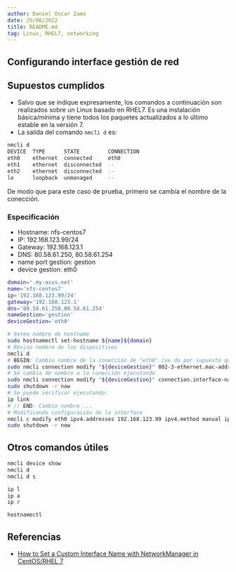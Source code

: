 ```yaml
---
author: Daniel Oscar Zamo
date: 29/06/2022
title: README.md
tag: Linux, RHEL7, networking
---
```


## Configurando interface gestión de red

## Supuestos cumplidos

- Salvo que se indique expresamente, los comandos a continuación son realizados sobre un Linux basado en RHEL7. Es una instalación básica/mínima y tiene todos los paquetes actualizados a lo último estable en la versión 7.
- La salida del comando `nmcli d` es:
```bash
nmcli d
DEVICE  TYPE      STATE         CONNECTION         
eth0    ethernet  connected     eth0 
eth1    ethernet  disconnected  --                 
eth2    ethernet  disconnected  --                 
lo      loopback  unmanaged     -- 
```
De modo que para este caso de prueba, primero se cambia el nombre de la conección. 

### Especificación

- Hostname: nfs-centos7
- IP: 192.168.123.99/24
- Gateway: 192.168.123.1
- DNS: 80.58.61.250, 80.58.61.254
- name port gestion: gestion
- device gestion: eth0

```bash
domain='.my-asus.net'
name='nfs-centos7'
ip='192.168.123.99/24'
gateway='192.168.123.1'
dns='80.58.61.250,80.58.61.254'
nameGestion='gestion'
deviceGestion='eth0'

# Seteo nombre de hostname
sudo hostnamectl set-hostname ${name}${domain}
# Reviso nombre de los dispositivos
nmcli d
# BEGIN: Cambio nombre de la conección de "eth0" (se da por supuesto que es inicialmente este nombre) a "gestion" (ver referencia)
sudo nmcli connection modify "${deviceGestion}" 802-3-ethernet.mac-address "$(ip link show ${deviceGestion}|tail -1|awk '{print $2}')"
# Se cambia de nombre a la conección ejecutando
sudo nmcli connection modify "${deviceGestion}" connection.interface-name "${nameGestion}"
sudo shutdown -r now
# Se puede verificar ejecutando:
ip link
# // END: Cambio nombre ...
# Modificando configuración de la interface
nmcli c modify eth0 ipv4.addresses 192.168.123.99 ipv4.method manual ipv4.gateway 192.168.123.1 ipv4.dns 8.8.8.8,8.8.4.4
sudo shutdown -r now
```

## Otros comandos útiles

```bash
nmcli device show
nmcli d
nmcli d s

ip l
ip a
ip r

hostnamectl
```

## Referencias

- [How to Set a Custom Interface Name with NetworkManager in CentOS/RHEL 7](https://www.thegeekdiary.com/how-to-set-a-custom-interface-name-with-networkmanager-in-centos-rhel-7/)
